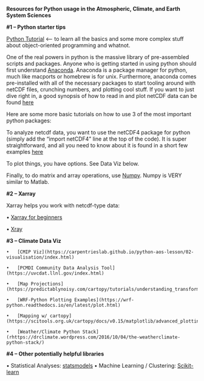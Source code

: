 **Resources for Python usage in the Atmospheric, Climate, and Earth System Sciences**

**#1 – Python starter tips** 
 
[Python Tutorial](https://docs.python.org/3/tutorial/) <– to learn all the basics and some more complex stuff about object-oriented programming and whatnot.
 
One of the real powers in python is the massive library of pre-assembled scripts and packages. Anyone who is getting started in using python should first understand [Anaconda](https://conda.io/docs/user-guide/install/download.html). Anaconda is a package manager for python, much like macports or homebrew is for unix. Furthermore, anaconda comes pre-installed with all of the necessary packages to start tooling around with netCDF files, crunching numbers, and plotting cool stuff. If you want to just dive right in, a good synopsis of how to read in and plot netCDF data can be found [here](http://joehamman.com/2013/10/12/plotting-netCDF-data-with-Python/)
 
Here are some more basic tutorials on how to use 3 of the most important python packages:
 
To analyze netcdf data, you want to use the netCDF4 package for python (simply add the “import netCDF4” line at the top of the code). It is super straightforward, and all you need to know about it is found in a short few examples [here](http://aosc.umd.edu/~cmartin/python/examples/netcdf_example1.html) 
 
To plot things, you have options. See Data Viz below. 
 
Finally, to do matrix and array operations, use [Numpy](https://docs.scipy.org/doc/numpy-dev/user/quickstart.html). Numpy is VERY similar to Matlab. 
  
 
**#2 – Xarray**
 
Xarray helps you work with netcdf-type data: 

 •	[Xarray for beginners](https://towardsdatascience.com/handling-netcdf-files-using-xarray-for-absolute-beginners-111a8ab4463f)  

 •	[Xray](https://nbviewer.jupyter.org/github/nicolasfauchereau/metocean/blob/master/notebooks/xray.ipynb)
 


**#3 – Climate Data Viz**
 
	•	[CMIP Viz](https://carpentrieslab.github.io/python-aos-lesson/02-visualisation/index.html)       

	•	[PCMDI Community Data Analysis Tool](https://uvcdat.llnl.gov/index.html)

	•	[Map Projections](https://predictablynoisy.com/cartopy/tutorials/understanding_transform.html)  

	•	[WRF-Python Plotting Examples](https://wrf-python.readthedocs.io/en/latest/plot.html) 

	•	[Mapping w/ cartopy](https://scitools.org.uk/cartopy/docs/v0.15/matplotlib/advanced_plotting.html) 

	•	[Weather/Climate Python Stack](rhttps://drclimate.wordpress.com/2016/10/04/the-weatherclimate-python-stack/)

 
**#4 – Other potentially helpful libraries**

•	Statistical Analyses: [statsmodels](http://www.statsmodels.org/stable/index.html) 
• Machine Learning / Clustering: [Scikit-learn](https://scikit-learn.org/stable/) 
 
